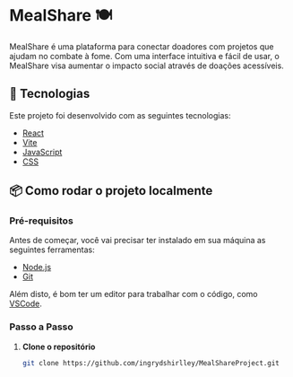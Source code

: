 # MealShare 🍽️

MealShare é uma plataforma para conectar doadores com projetos que ajudam no combate à fome. Com uma interface intuitiva e fácil de usar, o MealShare visa aumentar o impacto social através de doações acessíveis.

## 🚀 Tecnologias

Este projeto foi desenvolvido com as seguintes tecnologias:

- [React](https://reactjs.org/)
- [Vite](https://vitejs.dev/)
- [JavaScript](https://www.javascript.com/)
- [CSS](https://developer.mozilla.org/pt-BR/docs/Web/CSS)

## 📦 Como rodar o projeto localmente

### Pré-requisitos

Antes de começar, você vai precisar ter instalado em sua máquina as seguintes ferramentas:
- [Node.js](https://nodejs.org/en/)
- [Git](https://git-scm.com/)

Além disto, é bom ter um editor para trabalhar com o código, como [VSCode](https://code.visualstudio.com/).

### Passo a Passo

1. **Clone o repositório**

   ```bash
   git clone https://github.com/ingrydshirlley/MealShareProject.git
